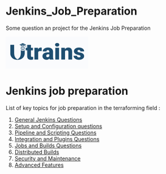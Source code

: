 # Jenkins_Job_Preparation
Some question an project for the Jenkins Job Preparation


![alt text](./.assets\image.png)

# Jenkins job preparation
List of key topics for job preparation in the terraforming field : 

1. [General Jenkins Questions](./1-GeneralJenkinsQuestions/README.md)
2. [Setup and Configuration questions](./2-SetupAndConfiguration/README.md)
3. [Pipeline and Scripting Questions](./3-PipelineAndScripting/README.md)
4. [Integration and Plugins Questions](./4-IntegrationAndPlugins/README.md)
5. [Jobs and Builds Questions](./5-JobsAndBuilds/README.md)
6. [Distributed Builds](./6-DistributedBuilds/README.md)
7. [Security and Maintenance](./7-SecurityAndMaintenance/README.md)
8. [Advanced Features](./8-AdvancedFeatures/README.md)